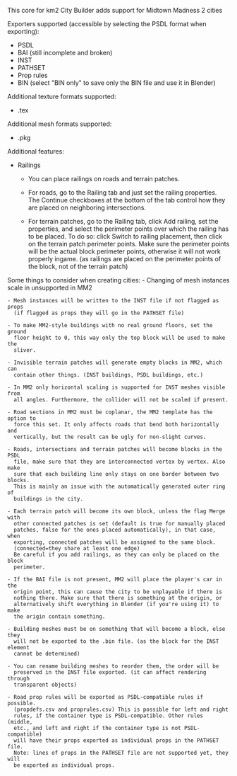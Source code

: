 This core for km2 City Builder adds support for Midtown Madness 2 cities

Exporters supported (accessible by selecting the PSDL format when exporting):
 - PSDL
 - BAI (still incomplete and broken)
 - INST
 - PATHSET
 - Prop rules
 - BIN (select "BIN only" to save only the BIN file and use it in Blender)

Additional texture formats supported:
 - .tex

Additional mesh formats supported:
 - .pkg

Additional features:
- Railings
  - You can place railings on roads and terrain patches.

  - For roads, go to the Railing tab and just set the railing properties.
    The Continue checkboxes at the bottom of the tab control how they are
    placed on neighboring intersections.

  - For terrain patches, go to the Railing tab, click Add railing, set the
    properties, and select the perimeter points over which the railing has to
    be placed.
    To do so: click Switch to railing placement, then click on the terrain
    patch perimeter points.
    Make sure the perimeter points will be the actual block perimeter points,
    otherwise it will not work properly ingame. (as railings are placed on
    the perimeter points of the block, not of the terrain patch)

Some things to consider when creating cities:
    - Changing of mesh instances scale in unsupported in MM2

    - Mesh instances will be written to the INST file if not flagged as props
      (if flagged as props they will go in the PATHSET file)

    - To make MM2-style buildings with no real ground floors, set the ground
      floor height to 0, this way only the top block will be used to make the
      sliver.

    - Invisible terrain patches will generate empty blocks in MM2, which can
      contain other things. (INST buildings, PSDL buildings, etc.)

    - In MM2 only horizontal scaling is supported for INST meshes visible from
      all angles. Furthermore, the collider will not be scaled if present.

    - Road sections in MM2 must be coplanar, the MM2 template has the option to
      force this set. It only affects roads that bend both horizontally and
      vertically, but the result can be ugly for non-slight curves.

    - Roads, intersections and terrain patches will become blocks in the PSDL
      file, make sure that they are interconnected vertex by vertex. Also make
      sure that each building line only stays on one border between two blocks.
      This is mainly an issue with the automatically generated outer ring of
      buildings in the city.

    - Each terrain patch will become its own block, unless the flag Merge with
      other connected patches is set (default is true for manually placed
      patches, false for the ones placed automatically), in that case, when
      exporting, connected patches will be assigned to the same block.
      (connected=they share at least one edge)
      Be careful if you add railings, as they can only be placed on the block
      perimeter.

    - If the BAI file is not present, MM2 will place the player's car in the
      origin point, this can cause the city to be unplayable if there is
      nothing there. Make sure that there is something at the origin, or
      alternatively shift everything in Blender (if you're using it) to make
      the origin contain something.

    - Building meshes must be on something that will become a block, else they
      will not be exported to the .bin file. (as the block for the INST element
      cannot be determined)

    - You can rename building meshes to reorder them, the order will be
      preserved in the INST file exported. (it can affect rendering through
      transparent objects)

    - Road prop rules will be exported as PSDL-compatible rules if possible.
      (propdefs.csv and proprules.csv) This is possible for left and right
      rules, if the container type is PSDL-compatible. Other rules (middle,
      etc., and left and right if the container type is not PSDL-compatible)
      will have their props exported as individual props in the PATHSET file.
      Note: lines of props in the PATHSET file are not supported yet, they will
      be exported as individual props.

